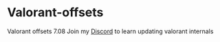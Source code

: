 # Valorant-offsets
Valorant offsets 7.08
Join my [Discord](https://discord.gg/ZHb68a8ypZ) to learn updating valorant internals
